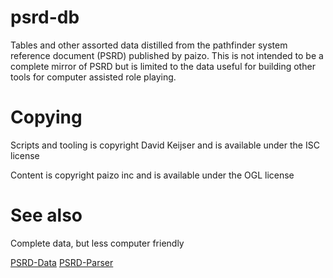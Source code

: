 # psrd-db

Tables and other assorted data distilled from the pathfinder system reference
document (PSRD) published by paizo. This is not intended to be a complete
mirror of PSRD but is limited to the data useful for building other tools for
computer assisted role playing.

# Copying

Scripts and tooling is copyright David Keijser and is available under the ISC
license

Content is copyright paizo inc and is available under the OGL license

# See also

Complete data, but less computer friendly

[PSRD-Data](https://github.com/devonjones/PSRD-Data)
[PSRD-Parser](https://github.com/devonjones/PSRD-Parser)
